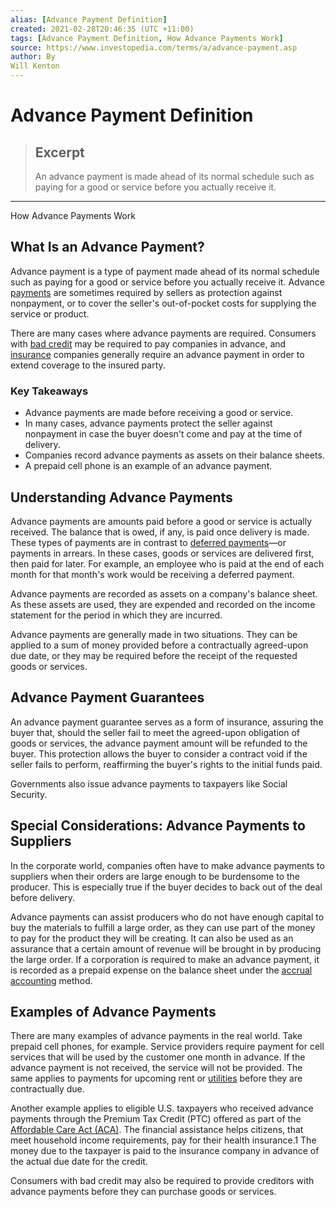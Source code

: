 ```yaml
---
alias: [Advance Payment Definition]
created: 2021-02-28T20:46:35 (UTC +11:00)
tags: [Advance Payment Definition, How Advance Payments Work]
source: https://www.investopedia.com/terms/a/advance-payment.asp
author: By
Will Kenton
---
```


# Advance Payment Definition

> ## Excerpt
> An advance payment is made ahead of its normal schedule such as paying for a good or service before you actually receive it.

---

How Advance Payments Work
## What Is an Advance Payment?

Advance payment is a type of payment made ahead of its normal schedule such as paying for a good or service before you actually receive it. Advance [payments](https://www.investopedia.com/terms/p/payment.asp) are sometimes required by sellers as protection against nonpayment, or to cover the seller's out-of-pocket costs for supplying the service or product.

There are many cases where advance payments are required. Consumers with [bad credit](https://www.investopedia.com/terms/b/bad-credit.asp) may be required to pay companies in advance, and [insurance](https://www.investopedia.com/terms/i/insurance.asp) companies generally require an advance payment in order to extend coverage to the insured party.

### Key Takeaways

-   Advance payments are made before receiving a good or service.
-   In many cases, advance payments protect the seller against nonpayment in case the buyer doesn't come and pay at the time of delivery.
-   Companies record advance payments as assets on their balance sheets.
-   A prepaid cell phone is an example of an advance payment.

## Understanding Advance Payments

Advance payments are amounts paid before a good or service is actually received. The balance that is owed, if any, is paid once delivery is made. These types of payments are in contrast to [deferred payments](https://www.investopedia.com/terms/d/deferred-billing.asp)—or payments in arrears. In these cases, goods or services are delivered first, then paid for later. For example, an employee who is paid at the end of each month for that month's work would be receiving a deferred payment.

Advance payments are recorded as assets on a company's balance sheet. As these assets are used, they are expended and recorded on the income statement for the period in which they are incurred.

Advance payments are generally made in two situations. They can be applied to a sum of money provided before a contractually agreed-upon due date, or they may be required before the receipt of the requested goods or services.

## Advance Payment Guarantees

An advance payment guarantee serves as a form of insurance, assuring the buyer that, should the seller fail to meet the agreed-upon obligation of goods or services, the advance payment amount will be refunded to the buyer. This protection allows the buyer to consider a contract void if the seller fails to perform, reaffirming the buyer's rights to the initial funds paid.

Governments also issue advance payments to taxpayers like Social Security.

## Special Considerations: Advance Payments to Suppliers

In the corporate world, companies often have to make advance payments to suppliers when their orders are large enough to be burdensome to the producer. This is especially true if the buyer decides to back out of the deal before delivery.

Advance payments can assist producers who do not have enough capital to buy the materials to fulfill a large order, as they can use part of the money to pay for the product they will be creating. It can also be used as an assurance that a certain amount of revenue will be brought in by producing the large order. If a corporation is required to make an advance payment, it is recorded as a prepaid expense on the balance sheet under the [accrual accounting](https://www.investopedia.com/terms/a/accrualaccounting.asp) method.

## Examples of Advance Payments

There are many examples of advance payments in the real world. Take prepaid cell phones, for example. Service providers require payment for cell services that will be used by the customer one month in advance. If the advance payment is not received, the service will not be provided. The same applies to payments for upcoming rent or [utilities](https://www.investopedia.com/terms/u/utility.asp) before they are contractually due.

Another example applies to eligible U.S. taxpayers who received advance payments through the Premium Tax Credit (PTC) offered as part of the [Affordable Care Act (ACA)](https://www.investopedia.com/terms/a/affordable-care-act.asp). The financial assistance helps citizens, that meet household income requirements, pay for their health insurance.1 The money due to the taxpayer is paid to the insurance company in advance of the actual due date for the credit.

Consumers with bad credit may also be required to provide creditors with advance payments before they can purchase goods or services.
